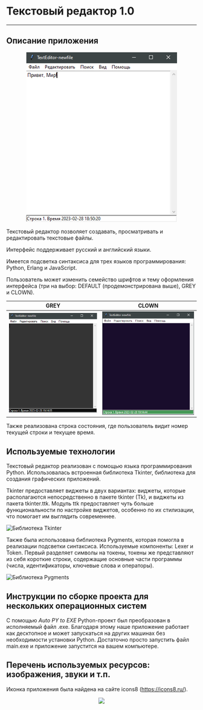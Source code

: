 # Текстовый редактор 1.0

---

## Описание приложения

<p align="center">
  <img src="images\Интерфейс приложения.PNG">
</p>

Текстовый редактор позволяет создавать, просматривать и редактировать текстовые файлы. 

Интерфейс поддерживает русский и английский языки.

Имеется подсветка синтаксиса для трех языков программирования: Python, Erlang и JavaScript.

Пользователь может изменить семейство шрифтов и тему оформления интерфейса (три на выбор: DEFAULT (продемонстрирована выше), GREY и CLOWN).

|     GREY      |     CLOWN     |
| ------------- | ------------- |
| <img src="images\Интерфейс приложения_GREY.PNG">  | <img src="images\Интерфейс приложения_CLOWN.PNG">  |

Также реализована строка состояния, где пользователь видит номер текущей строки и текущее время. 

## Используемые технологии

Текстовый редактор реализован с помощью языка программирования Python. Использовалась встроенная библиотека Tkinter, библиотека для создания графических приложений.

Tkinter предоставляет виджеты в двух вариантах: виджеты, которые располагаются непосредственно в пакете tkinter (Tk), и виджеты из пакета tkinter.ttk. Модуль ttk предоставляет чуть больше функциональности по настройке виджетов, особенно по их стилизации, что помогает им выглядить современнее.

![Библиотека Tkinter](https://i.ibb.co/wpgtPhc/logoPy.png 'Tkinter')

Также была использована библиотека Pygments, которая помогла в реализации подсветки синтаксиса. Используемые компоненты: Lexer и Token. Первый разделяет символы на токены, токены же представляют из себя короткие строки, содержащие основные части программы (числа, идентификаторы, ключевые слова и операторы).

![Библиотека Pygments](https://pygments.org/_static/logo.png 'Pygments')

## Инструкции по сборке проекта для нескольких операционных систем

С помощью _Auto PY to EXE_ Python-проект был преобразован в исполняемый файл .exe. Благодаря этому наше приложение работает как десктопное и может запускаться на других машинах без необходимости установки Python. Достаточно просто запустить файл main.exe и приложение запустится на вашем компьютере.

## Перечень используемых ресурсов: изображения, звуки и т.п.

Иконка приложения была найдена на сайте icons8 (https://icons8.ru/).

<p align="center">
  <img src="https://img.icons8.com/ios/256/edit-text-file.png">
</p>